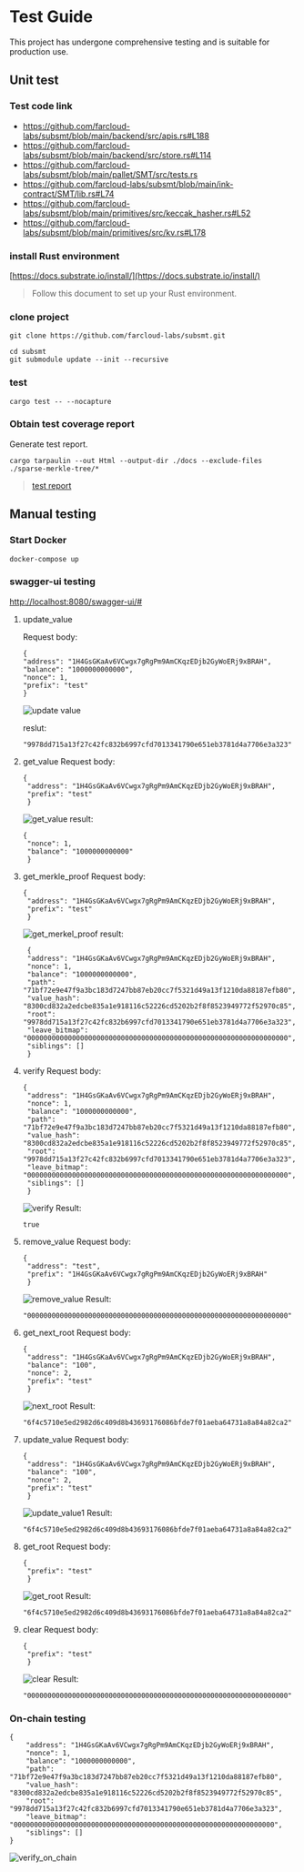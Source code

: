 
# Test Guide
This project has undergone comprehensive testing and is suitable for production use.

## Unit test

### Test code link
- https://github.com/farcloud-labs/subsmt/blob/main/backend/src/apis.rs#L188
- https://github.com/farcloud-labs/subsmt/blob/main/backend/src/store.rs#L114
- https://github.com/farcloud-labs/subsmt/blob/main/pallet/SMT/src/tests.rs
- https://github.com/farcloud-labs/subsmt/blob/main/ink-contract/SMT/lib.rs#L74
- https://github.com/farcloud-labs/subsmt/blob/main/primitives/src/keccak_hasher.rs#L52
- https://github.com/farcloud-labs/subsmt/blob/main/primitives/src/kv.rs#L178
### install  Rust environment

[https://docs.substrate.io/install/](https://docs.substrate.io/install/)
> Follow this document to set up your Rust environment.
### clone project
```
git clone https://github.com/farcloud-labs/subsmt.git

cd subsmt 
git submodule update --init --recursive
```
### test

```
cargo test -- --nocapture

```
### Obtain test coverage report

Generate test report.

```
cargo tarpaulin --out Html --output-dir ./docs --exclude-files ./sparse-merkle-tree/*

```
> [test report](./tarpaulin-report.html)
## Manual testing
### Start Docker
```
docker-compose up
```

### swagger-ui testing

[http://localhost:8080/swagger-ui/#](http://localhost:8080/swagger-ui/#)
1. update_value

    Request body:
    ```
    {
    "address": "1H4GsGKaAv6VCwgx7gRgPm9AmCKqzEDjb2GyWoERj9xBRAH",
    "balance": "1000000000000",
    "nonce": 1,
    "prefix": "test"
    }

    ```
    ![update value](./images/update_value.jpg)

    reslut:
    ```
    "9978dd715a13f27c42fc832b6997cfd7013341790e651eb3781d4a7706e3a323"
    ```
2. get_value
   Request body:
   ```
   {
    "address": "1H4GsGKaAv6VCwgx7gRgPm9AmCKqzEDjb2GyWoERj9xBRAH",
    "prefix": "test" 
    }
   ```
   ![get_value](./images/get_value.jpg)
   result:
   ```
   {
    "nonce": 1,
    "balance": "1000000000000"
    }

   ```
3. get_merkle_proof
   Request body:
   ```
   {
    "address": "1H4GsGKaAv6VCwgx7gRgPm9AmCKqzEDjb2GyWoERj9xBRAH",
    "prefix": "test"
    }
   ```
   ![get_merkel_proof](./images/get_merkle_proof.jpg)
   result:
   ```
    {
    "address": "1H4GsGKaAv6VCwgx7gRgPm9AmCKqzEDjb2GyWoERj9xBRAH",
    "nonce": 1,
    "balance": "1000000000000",
    "path": "71bf72e9e47f9a3bc183d7247bb87eb20cc7f5321d49a13f1210da88187efb80",
    "value_hash": "8300cd832a2edcbe835a1e918116c52226cd5202b2f8f8523949772f52970c85",
    "root": "9978dd715a13f27c42fc832b6997cfd7013341790e651eb3781d4a7706e3a323",
    "leave_bitmap": "0000000000000000000000000000000000000000000000000000000000000000",
    "siblings": []
    }

   ```
4. verify
   Request body:
   ```
   {
    "address": "1H4GsGKaAv6VCwgx7gRgPm9AmCKqzEDjb2GyWoERj9xBRAH",
    "nonce": 1,
    "balance": "1000000000000",
    "path": "71bf72e9e47f9a3bc183d7247bb87eb20cc7f5321d49a13f1210da88187efb80",
    "value_hash": "8300cd832a2edcbe835a1e918116c52226cd5202b2f8f8523949772f52970c85",
    "root": "9978dd715a13f27c42fc832b6997cfd7013341790e651eb3781d4a7706e3a323",
    "leave_bitmap": "0000000000000000000000000000000000000000000000000000000000000000",
    "siblings": []
    }
   ```
   ![verify](./images/verify.jpg)
   Result:
   ```
   true
   ```
5. remove_value
   Request body:
   ```
   {
    "address": "test",
    "prefix": "1H4GsGKaAv6VCwgx7gRgPm9AmCKqzEDjb2GyWoERj9xBRAH"
    }

   ```
   ![remove_value](./images/remove_value.jpg)
   Result:
   ```
   "0000000000000000000000000000000000000000000000000000000000000000"
   ```
6. get_next_root
   Request body:
   ```
   {
    "address": "1H4GsGKaAv6VCwgx7gRgPm9AmCKqzEDjb2GyWoERj9xBRAH",
    "balance": "100",
    "nonce": 2,
    "prefix": "test"
    }

   ```
   ![next_root](./images/next_root.jpg)
   Result:
   ```
   "6f4c5710e5ed2982d6c409d8b43693176086bfde7f01aeba64731a8a84a82ca2"
   ```
7. update_value
   Request body:
   ```
   {
    "address": "1H4GsGKaAv6VCwgx7gRgPm9AmCKqzEDjb2GyWoERj9xBRAH",
    "balance": "100",
    "nonce": 2,
    "prefix": "test"
    }
   ```
   ![update_value1](./images/update_value1.jpg)
   Result:
   ```
   "6f4c5710e5ed2982d6c409d8b43693176086bfde7f01aeba64731a8a84a82ca2"
   ```
8. get_root
   Request body:
   ```
   {
    "prefix": "test"
    }

   ```
   ![get_root](./images/get_root.jpg)
   Result:
   ```
   "6f4c5710e5ed2982d6c409d8b43693176086bfde7f01aeba64731a8a84a82ca2"
   ```
9. clear
    Request body:
   ```
   {
    "prefix": "test"
    }

   ```
   ![clear](./images/clear.jpg)
   Result:
   ```
   "0000000000000000000000000000000000000000000000000000000000000000"
   ```

   
### On-chain testing

```
{
    "address": "1H4GsGKaAv6VCwgx7gRgPm9AmCKqzEDjb2GyWoERj9xBRAH",
    "nonce": 1,
    "balance": "1000000000000",
    "path": "71bf72e9e47f9a3bc183d7247bb87eb20cc7f5321d49a13f1210da88187efb80",
    "value_hash": "8300cd832a2edcbe835a1e918116c52226cd5202b2f8f8523949772f52970c85",
    "root": "9978dd715a13f27c42fc832b6997cfd7013341790e651eb3781d4a7706e3a323",
    "leave_bitmap": "0000000000000000000000000000000000000000000000000000000000000000",
    "siblings": []
}
```

![verify_on_chain](./images/verify_on_chain.jpg)




